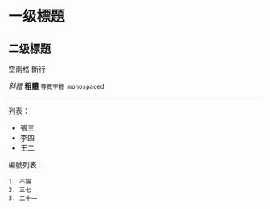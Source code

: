 # 一级標題

## 二级標題

空兩格  斷行

_斜體_
**粗體**
`等寬字體 monospaced`

---

列表：

  * 張三
  * 李四
  * 王二

編號列表：

    1. 不論
    2. 三七
    3. 二十一